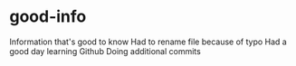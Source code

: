 # good-info
Information that's good to know
Had to rename file because of typo
Had a good day learning Github 
Doing additional commits
